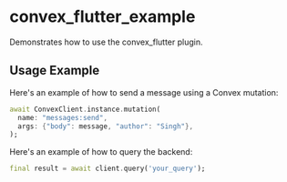 # convex_flutter_example

Demonstrates how to use the convex_flutter plugin.

## Usage Example

Here's an example of how to send a message using a Convex mutation:

```dart
await ConvexClient.instance.mutation(
  name: "messages:send",
  args: {"body": message, "author": "Singh"},
);
```

Here's an example of how to query the backend:

```dart
final result = await client.query('your_query');
```
